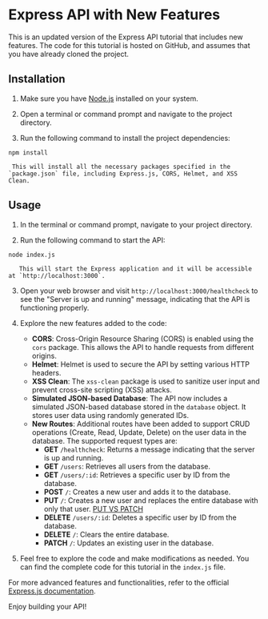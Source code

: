 # Express API with New Features

This is an updated version of the Express API tutorial that includes new features. The code for this tutorial is hosted on GitHub, and assumes that you have already cloned the project.

## Installation

1. Make sure you have [Node.js](https://nodejs.org) installed on your system.

2. Open a terminal or command prompt and navigate to the project directory.

3. Run the following command to install the project dependencies:

```
npm install
```

     This will install all the necessary packages specified in the `package.json` file, including Express.js, CORS, Helmet, and XSS Clean.

## Usage

1. In the terminal or command prompt, navigate to your project directory.

2. Run the following command to start the API:

```
node index.js
```

       This will start the Express application and it will be accessible at `http://localhost:3000`.

3. Open your web browser and visit `http://localhost:3000/healthcheck` to see the "Server is up and running" message, indicating that the API is functioning properly.

4. Explore the new features added to the code:

   - **CORS**: Cross-Origin Resource Sharing (CORS) is enabled using the `cors` package. This allows the API to handle requests from different origins.
   - **Helmet**: Helmet is used to secure the API by setting various HTTP headers.
   - **XSS Clean**: The `xss-clean` package is used to sanitize user input and prevent cross-site scripting (XSS) attacks.
   - **Simulated JSON-based Database**: The API now includes a simulated JSON-based database stored in the `database` object. It stores user data using randomly generated IDs.
   - **New Routes**: Additional routes have been added to support CRUD operations (Create, Read, Update, Delete) on the user data in the database. The supported request types are:
     - **GET** `/healthcheck`: Returns a message indicating that the server is up and running.
     - **GET** `/users`: Retrieves all users from the database.
     - **GET** `/users/:id`: Retrieves a specific user by ID from the database.
     - **POST** `/`: Creates a new user and adds it to the database.
     - **PUT** `/`: Creates a new user and replaces the entire database with only that user. [PUT VS PATCH](https://www.geeksforgeeks.org/difference-between-put-and-patch-request/)
     - **DELETE** `/users/:id`: Deletes a specific user by ID from the database.
     - **DELETE** `/`: Clears the entire database.
     - **PATCH** `/`: Updates an existing user in the database.


5. Feel free to explore the code and make modifications as needed. You can find the complete code for this tutorial in the `index.js` file.

For more advanced features and functionalities, refer to the official [Express.js documentation](https://expressjs.com/).

Enjoy building your API!